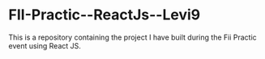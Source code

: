 # FII-Practic--ReactJs--Levi9
This is a repository containing the project I have built during the Fii Practic event using React JS.
